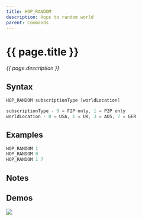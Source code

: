 ```yaml
---
title: HOP_RANDOM
description: Hops to random world
parent: Commands
---
```


# {{ page.title }}

_{{ page.description }}_

## Syntax

```java
HOP_RANDOM subscriptionType [worldLocation] 

subscriptionType - 0 = F2P only, 1 = P2P only
worldLocation - 0 = USA, 1 = UK, 3 = AUS, 7 = GER
```

## Examples

```java
HOP_RANDOM 1
HOP_RANDOM 0
HOP_RANDOM 1 7
```

## Notes


## Demos

![](https://i.imgur.com/HdEN0pT.gif)

